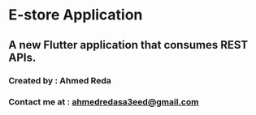 # E-store Application

## A new Flutter application that consumes REST APIs.

### Created by : Ahmed Reda
### Contact me at : ahmedredasa3eed@gmail.com
